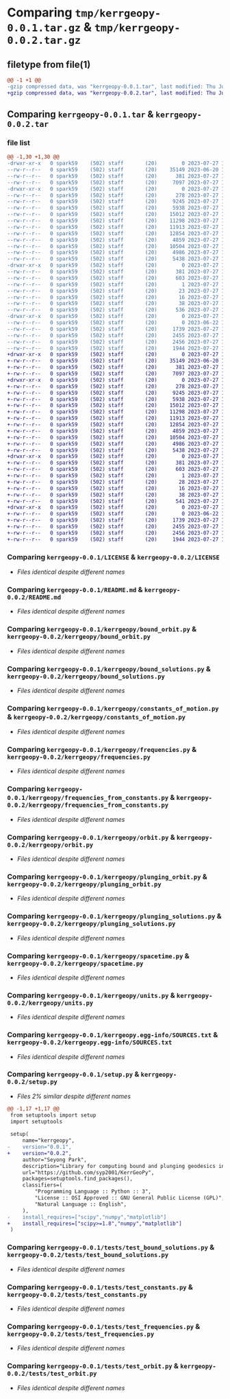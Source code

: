 # Comparing `tmp/kerrgeopy-0.0.1.tar.gz` & `tmp/kerrgeopy-0.0.2.tar.gz`

## filetype from file(1)

```diff
@@ -1 +1 @@
-gzip compressed data, was "kerrgeopy-0.0.1.tar", last modified: Thu Jul 27 19:44:31 2023, max compression
+gzip compressed data, was "kerrgeopy-0.0.2.tar", last modified: Thu Jul 27 19:51:30 2023, max compression
```

## Comparing `kerrgeopy-0.0.1.tar` & `kerrgeopy-0.0.2.tar`

### file list

```diff
@@ -1,30 +1,30 @@
-drwxr-xr-x   0 spark59    (502) staff       (20)        0 2023-07-27 19:44:31.053383 kerrgeopy-0.0.1/
--rw-r--r--   0 spark59    (502) staff       (20)    35149 2023-06-20 15:00:03.000000 kerrgeopy-0.0.1/LICENSE
--rw-r--r--   0 spark59    (502) staff       (20)      381 2023-07-27 19:44:31.053255 kerrgeopy-0.0.1/PKG-INFO
--rw-r--r--   0 spark59    (502) staff       (20)     7097 2023-07-27 15:12:37.000000 kerrgeopy-0.0.1/README.md
-drwxr-xr-x   0 spark59    (502) staff       (20)        0 2023-07-27 19:44:31.050670 kerrgeopy-0.0.1/kerrgeopy/
--rw-r--r--   0 spark59    (502) staff       (20)      278 2023-07-27 19:15:12.000000 kerrgeopy-0.0.1/kerrgeopy/__init__.py
--rw-r--r--   0 spark59    (502) staff       (20)     9245 2023-07-27 19:21:00.000000 kerrgeopy-0.0.1/kerrgeopy/bound_orbit.py
--rw-r--r--   0 spark59    (502) staff       (20)     5938 2023-07-27 18:56:14.000000 kerrgeopy-0.0.1/kerrgeopy/bound_solutions.py
--rw-r--r--   0 spark59    (502) staff       (20)    15012 2023-07-27 14:56:42.000000 kerrgeopy-0.0.1/kerrgeopy/constants_of_motion.py
--rw-r--r--   0 spark59    (502) staff       (20)    11298 2023-07-27 18:56:15.000000 kerrgeopy-0.0.1/kerrgeopy/frequencies.py
--rw-r--r--   0 spark59    (502) staff       (20)    11913 2023-07-27 18:56:18.000000 kerrgeopy-0.0.1/kerrgeopy/frequencies_from_constants.py
--rw-r--r--   0 spark59    (502) staff       (20)    12854 2023-07-27 18:41:44.000000 kerrgeopy-0.0.1/kerrgeopy/orbit.py
--rw-r--r--   0 spark59    (502) staff       (20)     4859 2023-07-27 19:16:57.000000 kerrgeopy-0.0.1/kerrgeopy/plunging_orbit.py
--rw-r--r--   0 spark59    (502) staff       (20)    10504 2023-07-27 14:52:10.000000 kerrgeopy-0.0.1/kerrgeopy/plunging_solutions.py
--rw-r--r--   0 spark59    (502) staff       (20)     4986 2023-07-27 18:56:21.000000 kerrgeopy-0.0.1/kerrgeopy/spacetime.py
--rw-r--r--   0 spark59    (502) staff       (20)     5438 2023-07-27 18:52:33.000000 kerrgeopy-0.0.1/kerrgeopy/units.py
-drwxr-xr-x   0 spark59    (502) staff       (20)        0 2023-07-27 19:44:31.051678 kerrgeopy-0.0.1/kerrgeopy.egg-info/
--rw-r--r--   0 spark59    (502) staff       (20)      381 2023-07-27 19:44:31.000000 kerrgeopy-0.0.1/kerrgeopy.egg-info/PKG-INFO
--rw-r--r--   0 spark59    (502) staff       (20)      603 2023-07-27 19:44:31.000000 kerrgeopy-0.0.1/kerrgeopy.egg-info/SOURCES.txt
--rw-r--r--   0 spark59    (502) staff       (20)        1 2023-07-27 19:44:31.000000 kerrgeopy-0.0.1/kerrgeopy.egg-info/dependency_links.txt
--rw-r--r--   0 spark59    (502) staff       (20)       23 2023-07-27 19:44:31.000000 kerrgeopy-0.0.1/kerrgeopy.egg-info/requires.txt
--rw-r--r--   0 spark59    (502) staff       (20)       16 2023-07-27 19:44:31.000000 kerrgeopy-0.0.1/kerrgeopy.egg-info/top_level.txt
--rw-r--r--   0 spark59    (502) staff       (20)       38 2023-07-27 19:44:31.053419 kerrgeopy-0.0.1/setup.cfg
--rw-r--r--   0 spark59    (502) staff       (20)      536 2023-07-27 19:44:01.000000 kerrgeopy-0.0.1/setup.py
-drwxr-xr-x   0 spark59    (502) staff       (20)        0 2023-07-27 19:44:31.052893 kerrgeopy-0.0.1/tests/
--rw-r--r--   0 spark59    (502) staff       (20)        0 2023-06-22 15:13:03.000000 kerrgeopy-0.0.1/tests/__init__.py
--rw-r--r--   0 spark59    (502) staff       (20)     1739 2023-07-27 18:37:01.000000 kerrgeopy-0.0.1/tests/test_bound_solutions.py
--rw-r--r--   0 spark59    (502) staff       (20)     2455 2023-07-27 18:56:14.000000 kerrgeopy-0.0.1/tests/test_constants.py
--rw-r--r--   0 spark59    (502) staff       (20)     2456 2023-07-27 18:35:04.000000 kerrgeopy-0.0.1/tests/test_frequencies.py
--rw-r--r--   0 spark59    (502) staff       (20)     1944 2023-07-27 19:13:43.000000 kerrgeopy-0.0.1/tests/test_orbit.py
+drwxr-xr-x   0 spark59    (502) staff       (20)        0 2023-07-27 19:51:30.730636 kerrgeopy-0.0.2/
+-rw-r--r--   0 spark59    (502) staff       (20)    35149 2023-06-20 15:00:03.000000 kerrgeopy-0.0.2/LICENSE
+-rw-r--r--   0 spark59    (502) staff       (20)      381 2023-07-27 19:51:30.730514 kerrgeopy-0.0.2/PKG-INFO
+-rw-r--r--   0 spark59    (502) staff       (20)     7097 2023-07-27 15:12:37.000000 kerrgeopy-0.0.2/README.md
+drwxr-xr-x   0 spark59    (502) staff       (20)        0 2023-07-27 19:51:30.728875 kerrgeopy-0.0.2/kerrgeopy/
+-rw-r--r--   0 spark59    (502) staff       (20)      278 2023-07-27 19:15:12.000000 kerrgeopy-0.0.2/kerrgeopy/__init__.py
+-rw-r--r--   0 spark59    (502) staff       (20)     9245 2023-07-27 19:21:00.000000 kerrgeopy-0.0.2/kerrgeopy/bound_orbit.py
+-rw-r--r--   0 spark59    (502) staff       (20)     5938 2023-07-27 18:56:14.000000 kerrgeopy-0.0.2/kerrgeopy/bound_solutions.py
+-rw-r--r--   0 spark59    (502) staff       (20)    15012 2023-07-27 14:56:42.000000 kerrgeopy-0.0.2/kerrgeopy/constants_of_motion.py
+-rw-r--r--   0 spark59    (502) staff       (20)    11298 2023-07-27 18:56:15.000000 kerrgeopy-0.0.2/kerrgeopy/frequencies.py
+-rw-r--r--   0 spark59    (502) staff       (20)    11913 2023-07-27 18:56:18.000000 kerrgeopy-0.0.2/kerrgeopy/frequencies_from_constants.py
+-rw-r--r--   0 spark59    (502) staff       (20)    12854 2023-07-27 18:41:44.000000 kerrgeopy-0.0.2/kerrgeopy/orbit.py
+-rw-r--r--   0 spark59    (502) staff       (20)     4859 2023-07-27 19:16:57.000000 kerrgeopy-0.0.2/kerrgeopy/plunging_orbit.py
+-rw-r--r--   0 spark59    (502) staff       (20)    10504 2023-07-27 14:52:10.000000 kerrgeopy-0.0.2/kerrgeopy/plunging_solutions.py
+-rw-r--r--   0 spark59    (502) staff       (20)     4986 2023-07-27 18:56:21.000000 kerrgeopy-0.0.2/kerrgeopy/spacetime.py
+-rw-r--r--   0 spark59    (502) staff       (20)     5438 2023-07-27 18:52:33.000000 kerrgeopy-0.0.2/kerrgeopy/units.py
+drwxr-xr-x   0 spark59    (502) staff       (20)        0 2023-07-27 19:51:30.729610 kerrgeopy-0.0.2/kerrgeopy.egg-info/
+-rw-r--r--   0 spark59    (502) staff       (20)      381 2023-07-27 19:51:30.000000 kerrgeopy-0.0.2/kerrgeopy.egg-info/PKG-INFO
+-rw-r--r--   0 spark59    (502) staff       (20)      603 2023-07-27 19:51:30.000000 kerrgeopy-0.0.2/kerrgeopy.egg-info/SOURCES.txt
+-rw-r--r--   0 spark59    (502) staff       (20)        1 2023-07-27 19:51:30.000000 kerrgeopy-0.0.2/kerrgeopy.egg-info/dependency_links.txt
+-rw-r--r--   0 spark59    (502) staff       (20)       28 2023-07-27 19:51:30.000000 kerrgeopy-0.0.2/kerrgeopy.egg-info/requires.txt
+-rw-r--r--   0 spark59    (502) staff       (20)       16 2023-07-27 19:51:30.000000 kerrgeopy-0.0.2/kerrgeopy.egg-info/top_level.txt
+-rw-r--r--   0 spark59    (502) staff       (20)       38 2023-07-27 19:51:30.730724 kerrgeopy-0.0.2/setup.cfg
+-rw-r--r--   0 spark59    (502) staff       (20)      541 2023-07-27 19:51:14.000000 kerrgeopy-0.0.2/setup.py
+drwxr-xr-x   0 spark59    (502) staff       (20)        0 2023-07-27 19:51:30.730332 kerrgeopy-0.0.2/tests/
+-rw-r--r--   0 spark59    (502) staff       (20)        0 2023-06-22 15:13:03.000000 kerrgeopy-0.0.2/tests/__init__.py
+-rw-r--r--   0 spark59    (502) staff       (20)     1739 2023-07-27 18:37:01.000000 kerrgeopy-0.0.2/tests/test_bound_solutions.py
+-rw-r--r--   0 spark59    (502) staff       (20)     2455 2023-07-27 18:56:14.000000 kerrgeopy-0.0.2/tests/test_constants.py
+-rw-r--r--   0 spark59    (502) staff       (20)     2456 2023-07-27 18:35:04.000000 kerrgeopy-0.0.2/tests/test_frequencies.py
+-rw-r--r--   0 spark59    (502) staff       (20)     1944 2023-07-27 19:13:43.000000 kerrgeopy-0.0.2/tests/test_orbit.py
```

### Comparing `kerrgeopy-0.0.1/LICENSE` & `kerrgeopy-0.0.2/LICENSE`

 * *Files identical despite different names*

### Comparing `kerrgeopy-0.0.1/README.md` & `kerrgeopy-0.0.2/README.md`

 * *Files identical despite different names*

### Comparing `kerrgeopy-0.0.1/kerrgeopy/bound_orbit.py` & `kerrgeopy-0.0.2/kerrgeopy/bound_orbit.py`

 * *Files identical despite different names*

### Comparing `kerrgeopy-0.0.1/kerrgeopy/bound_solutions.py` & `kerrgeopy-0.0.2/kerrgeopy/bound_solutions.py`

 * *Files identical despite different names*

### Comparing `kerrgeopy-0.0.1/kerrgeopy/constants_of_motion.py` & `kerrgeopy-0.0.2/kerrgeopy/constants_of_motion.py`

 * *Files identical despite different names*

### Comparing `kerrgeopy-0.0.1/kerrgeopy/frequencies.py` & `kerrgeopy-0.0.2/kerrgeopy/frequencies.py`

 * *Files identical despite different names*

### Comparing `kerrgeopy-0.0.1/kerrgeopy/frequencies_from_constants.py` & `kerrgeopy-0.0.2/kerrgeopy/frequencies_from_constants.py`

 * *Files identical despite different names*

### Comparing `kerrgeopy-0.0.1/kerrgeopy/orbit.py` & `kerrgeopy-0.0.2/kerrgeopy/orbit.py`

 * *Files identical despite different names*

### Comparing `kerrgeopy-0.0.1/kerrgeopy/plunging_orbit.py` & `kerrgeopy-0.0.2/kerrgeopy/plunging_orbit.py`

 * *Files identical despite different names*

### Comparing `kerrgeopy-0.0.1/kerrgeopy/plunging_solutions.py` & `kerrgeopy-0.0.2/kerrgeopy/plunging_solutions.py`

 * *Files identical despite different names*

### Comparing `kerrgeopy-0.0.1/kerrgeopy/spacetime.py` & `kerrgeopy-0.0.2/kerrgeopy/spacetime.py`

 * *Files identical despite different names*

### Comparing `kerrgeopy-0.0.1/kerrgeopy/units.py` & `kerrgeopy-0.0.2/kerrgeopy/units.py`

 * *Files identical despite different names*

### Comparing `kerrgeopy-0.0.1/kerrgeopy.egg-info/SOURCES.txt` & `kerrgeopy-0.0.2/kerrgeopy.egg-info/SOURCES.txt`

 * *Files identical despite different names*

### Comparing `kerrgeopy-0.0.1/setup.py` & `kerrgeopy-0.0.2/setup.py`

 * *Files 2% similar despite different names*

```diff
@@ -1,17 +1,17 @@
 from setuptools import setup
 import setuptools
 
 setup(
     name="kerrgeopy",
-    version="0.0.1",
+    version="0.0.2",
     author="Seyong Park",
     description="Library for computing bound and plunging geodesics in Kerr spacetime",
     url="https://github.com/syp2001/KerrGeoPy",
     packages=setuptools.find_packages(),
     classifiers=(
         "Programming Language :: Python :: 3",
         "License :: OSI Approved :: GNU General Public License (GPL)",
         "Natural Language :: English",
     ),
-    install_requires=["scipy","numpy","matplotlib"]
+    install_requires=["scipy>=1.8","numpy","matplotlib"]
 )
```

### Comparing `kerrgeopy-0.0.1/tests/test_bound_solutions.py` & `kerrgeopy-0.0.2/tests/test_bound_solutions.py`

 * *Files identical despite different names*

### Comparing `kerrgeopy-0.0.1/tests/test_constants.py` & `kerrgeopy-0.0.2/tests/test_constants.py`

 * *Files identical despite different names*

### Comparing `kerrgeopy-0.0.1/tests/test_frequencies.py` & `kerrgeopy-0.0.2/tests/test_frequencies.py`

 * *Files identical despite different names*

### Comparing `kerrgeopy-0.0.1/tests/test_orbit.py` & `kerrgeopy-0.0.2/tests/test_orbit.py`

 * *Files identical despite different names*

